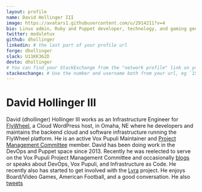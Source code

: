 ```yaml
---
layout: profile
name: David Hollinger III
image: https://avatars1.githubusercontent.com/u/2914211?v=4
bio: Linux admin, Ruby and Puppet developer, technology, and gaming geek. Infrastructure Engineer for @HeyFlywheel. Do Puppet for @voxpupuliorg.
twitter: moduletux
github: dhollinger
linkedin: # the last part of your profile url
forge: dhollinger
slack: U11KK362D
devto: dhollinger
# You can find your StackExchange from the "network profile" link on your stackoverflow page
stackexchange: # Use the number and username both from your url, eg `15186808/binford2k`
---
```


# David Hollinger III

David (dhollinger) Hollinger III works as an Infrastructure Engineer for [FlyWheel](https://getflywheel.com), a Cloud WordPress host, in Omaha, NE where he developers and maintains the backend cloud and software infrastructure running the FlyWheel platform. He is an active Vox Pupuli Maintainer and [Project Management Committee](https://github.com/voxpupuli/plumbing/blob/master/share/governance.md#vox-pupuli-governance) member. David has been doing work in the DevOps and Puppet space since 2013. Recently he was reelected to serve on the Vox Pupuli Project Management Committee and occasionally [blogs](https://www.moduletux.com) or speaks about DevOps, Vox Pupuli, and Infrastructure as Code. He recently also has started to get involved with the [Lyra](https://lyraproj.github.io) project. He enjoys Board/Video Games, American Football, and a good conversation. He also [tweets](https://twitter.com/moduletux)
